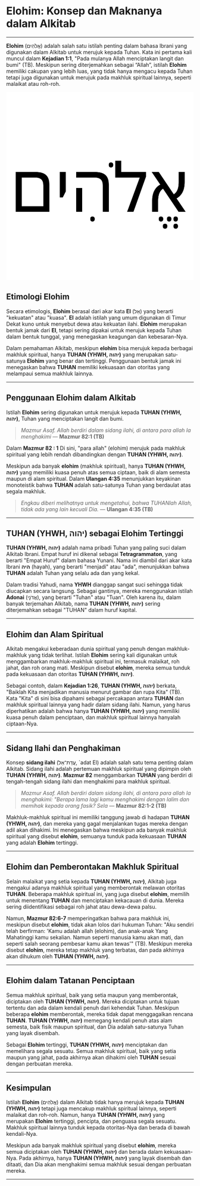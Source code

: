# Elohim: Konsep dan Maknanya dalam Alkitab

---

**Elohim** (אֱלֹהִים) adalah salah satu istilah penting dalam bahasa Ibrani yang digunakan dalam Alkitab untuk merujuk kepada Tuhan. Kata ini pertama kali muncul dalam **Kejadian 1:1**, "Pada mulanya Allah menciptakan langit dan bumi" (TB). Meskipun sering diterjemahkan sebagai “Allah”, istilah **Elohim** memiliki cakupan yang lebih luas, yang tidak hanya mengacu kepada Tuhan tetapi juga digunakan untuk merujuk pada makhluk spiritual lainnya, seperti malaikat atau roh-roh.

![Elohim, nama Tuhan dalam Alkitab Ibrani dan Kristen](konten/img/nama_tuhan/elohim.svg)

## Etimologi Elohim
Secara etimologis, **Elohim** berasal dari akar kata **El** (אֵל) yang berarti "kekuatan" atau "kuasa". **El** adalah istilah yang umum digunakan di Timur Dekat kuno untuk menyebut dewa atau kekuatan ilahi. **Elohim** merupakan bentuk jamak dari **El**, tetapi sering dipakai untuk merujuk kepada Tuhan dalam bentuk tunggal, yang menegaskan keagungan dan kebesaran-Nya.

Dalam pemahaman Alkitab, meskipun **elohim** bisa merujuk kepada berbagai makhluk spiritual, hanya **TUHAN (YHWH, יהוה)** yang merupakan satu-satunya **Elohim** yang benar dan tertinggi. Penggunaan bentuk jamak ini menegaskan bahwa **TUHAN** memiliki kekuasaan dan otoritas yang melampaui semua makhluk lainnya.

---

## Penggunaan Elohim dalam Alkitab

Istilah **Elohim** sering digunakan untuk merujuk kepada **TUHAN (YHWH, יהוה)**, Tuhan yang menciptakan langit dan bumi. 

> *Mazmur Asaf. Allah berdiri dalam sidang ilahi, di antara para allah Ia menghakimi*
> — **Mazmur 82:1 (TB)**

Dalam **Mazmur 82 : 1** Di sini, "para allah" (elohim) merujuk pada makhluk spiritual yang lebih rendah dibandingkan dengan **TUHAN (YHWH, יהוה)**.

Meskipun ada banyak **elohim** (makhluk spiritual), hanya **TUHAN (YHWH, יהוה)** yang memiliki kuasa penuh atas semua ciptaan, baik di alam semesta maupun di alam spiritual. Dalam **Ulangan 4:35** menunjukkan keyakinan monoteistik bahwa **TUHAN** adalah satu-satunya Tuhan yang berdaulat atas segala makhluk.

> *Engkau diberi melihatnya untuk mengetahui, bahwa TUHANlah Allah, tidak ada yang lain kecuali Dia.*
> — **Ulangan 4:35 (TB)**

---

## TUHAN (YHWH, יהוה) sebagai Elohim Tertinggi

**TUHAN (YHWH, יהוה)** adalah nama pribadi Tuhan yang paling suci dalam Alkitab Ibrani. Empat huruf ini dikenal sebagai **Tetragrammaton**, yang berarti "Empat Huruf" dalam bahasa Yunani. Nama ini diambil dari akar kata Ibrani **היה** (hayah), yang berarti "menjadi" atau "ada", menunjukkan bahwa **TUHAN** adalah Tuhan yang selalu ada dan yang kekal.

Dalam tradisi Yahudi, nama **YHWH** dianggap sangat suci sehingga tidak diucapkan secara langsung. Sebagai gantinya, mereka menggunakan istilah **Adonai** (אֲדֹנָי), yang berarti "Tuhan" atau "Tuan". Oleh karena itu, dalam banyak terjemahan Alkitab, nama **TUHAN (YHWH, יהוה)** sering diterjemahkan sebagai "TUHAN" dalam huruf kapital.

---

## Elohim dan Alam Spiritual
Alkitab mengakui keberadaan dunia spiritual yang penuh dengan makhluk-makhluk yang tidak terlihat. Istilah **Elohim** sering kali digunakan untuk menggambarkan makhluk-makhluk spiritual ini, termasuk malaikat, roh jahat, dan roh orang mati. Meskipun disebut **elohim**, mereka semua tunduk pada kekuasaan dan otoritas **TUHAN (YHWH, יהוה)**.

Sebagai contoh, dalam **Kejadian 1:26**, **TUHAN (YHWH, יהוה)** berkata, "Baiklah Kita menjadikan manusia menurut gambar dan rupa Kita" (TB). Kata "Kita" di sini bisa dipahami sebagai percakapan antara **TUHAN** dan makhluk spiritual lainnya yang hadir dalam sidang ilahi. Namun, yang harus diperhatikan adalah bahwa hanya **TUHAN (YHWH, יהוה)** yang memiliki kuasa penuh dalam penciptaan, dan makhluk spiritual lainnya hanyalah ciptaan-Nya.

---

## Sidang Ilahi dan Penghakiman

Konsep **sidang ilahi** (עֲדַת־אֵל, `adat El) adalah salah satu tema penting dalam Alkitab. Sidang ilahi adalah pertemuan makhluk spiritual yang dipimpin oleh **TUHAN (YHWH, יהוה)**. **Mazmur 82** menggambarkan **TUHAN** yang berdiri di tengah-tengah sidang ilahi dan menghakimi para makhluk spiritual.

> *Mazmur Asaf. Allah berdiri dalam sidang ilahi, di antara para allah Ia menghakimi: 
"Berapa lama lagi kamu menghakimi dengan lalim dan memihak kepada orang fasik? Sela*
> — **Mazmur 82:1-2 (TB)**

Makhluk-makhluk spiritual ini memiliki tanggung jawab di hadapan **TUHAN (YHWH, יהוה)**, dan mereka yang gagal menjalankan tugas mereka dengan adil akan dihakimi. Ini menegaskan bahwa meskipun ada banyak makhluk spiritual yang disebut **elohim**, semuanya tunduk pada kekuasaan **TUHAN** yang adalah **Elohim** tertinggi.

---

## Elohim dan Pemberontakan Makhluk Spiritual

Selain malaikat yang setia kepada **TUHAN (YHWH, יהוה)**, Alkitab juga mengakui adanya makhluk spiritual yang memberontak melawan otoritas **TUHAN**. Beberapa makhluk spiritual ini, yang juga disebut **elohim**, memilih untuk menentang **TUHAN** dan menciptakan kekacauan di dunia. Mereka sering diidentifikasi sebagai roh jahat atau dewa-dewa palsu.

Namun, **Mazmur 82:6-7** memperingatkan bahwa para makhluk ini, meskipun disebut **elohim**, tidak akan lolos dari hukuman Tuhan: "Aku sendiri telah berfirman: 'Kamu adalah allah (elohim), dan anak-anak Yang Mahatinggi kamu sekalian. Namun seperti manusia kamu akan mati, dan seperti salah seorang pembesar kamu akan tewas'" (TB). Meskipun mereka disebut **elohim**, mereka tetap makhluk yang terbatas, dan pada akhirnya akan dihukum oleh **TUHAN (YHWH, יהוה)**.

---

## Elohim dalam Tatanan Penciptaan

Semua makhluk spiritual, baik yang setia maupun yang memberontak, diciptakan oleh **TUHAN (YHWH, יהוה)**. Mereka diciptakan untuk tujuan tertentu dan ada dalam kendali penuh dari kehendak Tuhan. Meskipun beberapa **elohim** memberontak, mereka tidak dapat menggagalkan rencana **TUHAN**. **TUHAN (YHWH, יהוה)** memegang kendali penuh atas alam semesta, baik fisik maupun spiritual, dan Dia adalah satu-satunya Tuhan yang layak disembah.

Sebagai **Elohim** tertinggi, **TUHAN (YHWH, יהוה)** menciptakan dan memelihara segala sesuatu. Semua makhluk spiritual, baik yang setia maupun yang jahat, pada akhirnya akan dihakimi oleh **TUHAN** sesuai dengan perbuatan mereka.

---

## Kesimpulan

Istilah **Elohim** (אֱלֹהִים) dalam Alkitab tidak hanya merujuk kepada **TUHAN (YHWH, יהוה)** tetapi juga mencakup makhluk spiritual lainnya, seperti malaikat dan roh-roh. Namun, hanya **TUHAN (YHWH, יהוה)** yang merupakan **Elohim** tertinggi, pencipta, dan penguasa segala sesuatu. Makhluk spiritual lainnya tunduk kepada otoritas-Nya dan berada di bawah kendali-Nya.

Meskipun ada banyak makhluk spiritual yang disebut **elohim**, mereka semua diciptakan oleh **TUHAN (YHWH, יהוה)** dan berada dalam kekuasaan-Nya. Pada akhirnya, hanya **TUHAN (YHWH, יהוה)** yang layak disembah dan ditaati, dan Dia akan menghakimi semua makhluk sesuai dengan perbuatan mereka.

---
